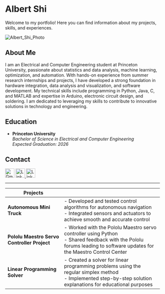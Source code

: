 # Albert Shi

Welcome to my portfolio! Here you can find information about my projects, skills, and experiences.

![Albert_Shi_Photo](https://github.com/user-attachments/assets/a827c922-7896-4bd8-b26a-984a97d0febd)

## About Me

I am an Electrical and Computer Engineering student at Princeton University, passionate about statistics and data analysis, machine learning, optimization, and automation. With hands-on experience from summer research internships and projects, I have developed a strong foundation in hardware integration, data analysis and visualization, and software development. My technical skills include programming in Python, Java, C, and MATLAB and expertise in Arduino, electronic circuit design, and soldering. I am dedicated to leveraging my skills to contribute to innovative solutions in technology and engineering.

## Education

- **Princeton University**  
  *Bachelor of Science in Electrical and Computer Engineering*  
  *Expected Graduation: 2026*

## Contact

<a href="mailto:albert.shi31@gmail.com" target="_blank"><img src="https://upload.wikimedia.org/wikipedia/commons/7/7e/Gmail_icon_%282020%29.svg" alt="Gmail Icon" style="width: 30px; height:30px;"/></a>
<a href="https://www.linkedin.com/in/albert-shi-452857250/" target="_blank">
  <img src="https://upload.wikimedia.org/wikipedia/commons/c/ca/LinkedIn_logo_initials.png" alt="LinkedIn Icon" style="width: 30px; height:30px;"/>
</a>
<a href="https://github.com/albertshi31" target="_blank">
  <img src="https://upload.wikimedia.org/wikipedia/commons/9/91/Octicons-mark-github.svg" alt="LinkedIn Icon" style="width: 30px; height:30px;"/>
</a>

---

| **Projects** | |
|--------------|--|
| **Autonomous Mini Truck** | - Developed and tested control algorithms for autonomous navigation <br> - Integrated sensors and actuators to achieve smooth and accurate control |
| **Pololu Maestro Servo Controller Project** | - Worked with the Pololu Maestro servo controller using Python <br> - Shared feedback with the Pololu forums leading to software updates for the Maestro Control Center |
| **Linear Programming Solver** | - Created a solver for linear programming problems using the regular simplex method <br> - Implemented step-by-step solution explanations for educational purposes |

